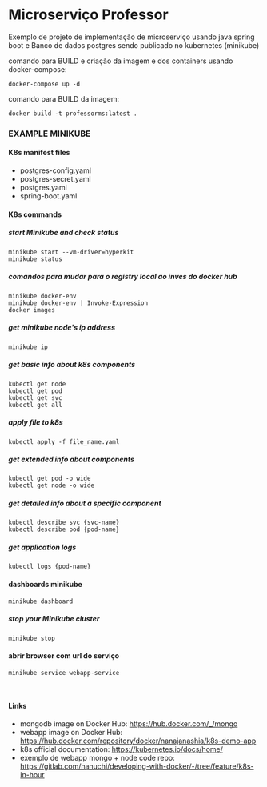 # Microserviço Professor

Exemplo de projeto de implementação de microserviço usando java spring boot
e Banco de dados postgres sendo publicado no kubernetes (minikube)

comando para BUILD e criação da imagem e dos containers usando docker-compose:

```
docker-compose up -d
```

comando para BUILD da imagem:

```
docker build -t professorms:latest .
```

### EXAMPLE MINIKUBE

#### K8s manifest files
* postgres-config.yaml
* postgres-secret.yaml
* postgres.yaml
* spring-boot.yaml

#### K8s commands

##### start Minikube and check status
    minikube start --vm-driver=hyperkit 
    minikube status

##### comandos para mudar para o registry local ao inves do docker hub
    minikube docker-env
    minikube docker-env | Invoke-Expression
    docker images

##### get minikube node's ip address
    minikube ip

##### get basic info about k8s components
    kubectl get node
    kubectl get pod
    kubectl get svc
    kubectl get all

##### apply file to k8s
    kubectl apply -f file_name.yaml

##### get extended info about components
    kubectl get pod -o wide
    kubectl get node -o wide

##### get detailed info about a specific component
    kubectl describe svc {svc-name}
    kubectl describe pod {pod-name}

##### get application logs
    kubectl logs {pod-name}
#### dashboards minikube
    minikube dashboard
##### stop your Minikube cluster
    minikube stop

#### abrir browser com url do serviço
    minikube service webapp-service

<br />

#### Links
* mongodb image on Docker Hub: https://hub.docker.com/_/mongo
* webapp image on Docker Hub: https://hub.docker.com/repository/docker/nanajanashia/k8s-demo-app
* k8s official documentation: https://kubernetes.io/docs/home/
* exemplo de webapp mongo + node code repo: https://gitlab.com/nanuchi/developing-with-docker/-/tree/feature/k8s-in-hour
